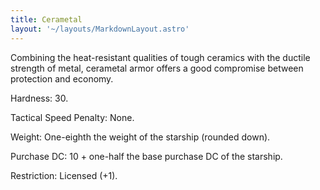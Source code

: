 ```yaml
---
title: Cerametal
layout: '~/layouts/MarkdownLayout.astro'
---
```

Combining the heat-resistant qualities of tough ceramics with the ductile
strength of metal, cerametal armor offers a good compromise between protection
and economy.

Hardness: 30.

Tactical Speed Penalty: None.

Weight: One-eighth the weight of the starship (rounded down).

Purchase DC: 10 + one-half the base purchase DC of the starship.

Restriction: Licensed (+1).

